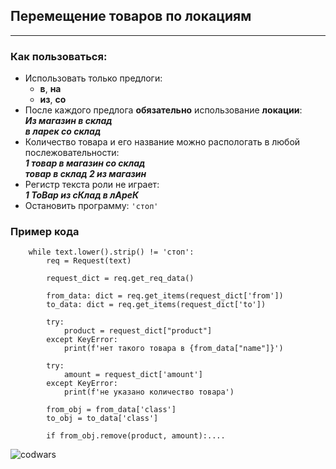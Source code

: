 ## Перемещение товаров по локациям 

---

###  Как пользоваться:

- Использовать только предлоги:
    - **в**, **на**
    - **из**, **со**
- После каждого предлога **обязательно** использование **локации**:   
    ***Из магазин в склад***    
    ***в ларек со склад***
- Количество товара и его название можно распологать в любой послежовательности:  
    ***1 товар в магазин со склад***  
    ***товар в склад 2 из магазин***
- Регистр текста роли не играет:  
    ***1 ТоВар из сКлад в лАреК*** 
- Остановить программу:
    ```'стоп'```

### Пример кода

```text = input("Введите предложение: ")
    while text.lower().strip() != 'стоп':
        req = Request(text)

        request_dict = req.get_req_data()

        from_data: dict = req.get_items(request_dict['from'])
        to_data: dict = req.get_items(request_dict['to'])

        try:
            product = request_dict["product"]
        except KeyError:
            print(f'нет такого товара в {from_data["name"]}')

        try:
            amount = request_dict['amount']
        except KeyError:
            print(f'не указано количество товара')

        from_obj = from_data['class']
        to_obj = to_data['class']

        if from_obj.remove(product, amount):....
```

![codwars](https://www.codewars.com/users/Ko4ak/badges/micro)
